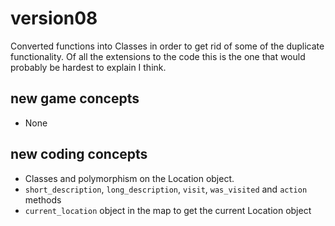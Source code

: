 # version08

Converted functions into Classes in order to get rid of some of the duplicate functionality. Of all the extensions to the code this is the one that would probably be hardest to explain I think.

## new game concepts
* None

## new coding concepts
* Classes and polymorphism on the Location object.
* `short_description`, `long_description`, `visit`, `was_visited` and `action` methods
* `current_location` object in the map to get the current Location object
